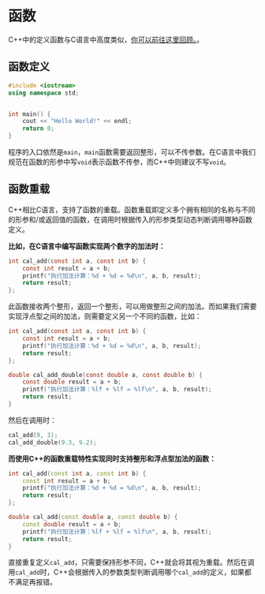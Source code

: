 # 函数
C++中的定义函数与C语言中高度类似，[你可以前往这里回顾。](/c/function)。

## 函数定义
```cpp
#include <iostream>
using namespace std;


int main() {
    cout << "Hello World!" << endl;
    return 0;
}
```
程序的入口依然是`main`，`main`函数需要返回整形，可以不传参数。在C语言中我们规范在函数的形参中写`void`表示函数不传参，而C++中则建议不写`void`。

## 函数重载
C++相比C语言，支持了函数的重载。函数重载即定义多个拥有相同的名称与不同的形参和/或返回值的函数，在调用时根据传入的形参类型动态判断调用哪种函数定义。

**比如，在C语言中编写函数实现两个数字的加法时：**
```c
int cal_add(const int a, const int b) {
    const int result = a + b;
    printf("执行加法计算：%d + %d = %d\n", a, b, result);
    return result;
};
```
此函数接收两个整形，返回一个整形，可以用做整形之间的加法。而如果我们需要实现浮点型之间的加法，则需要定义另一个不同的函数，比如：
```c
int cal_add(const int a, const int b) {
    const int result = a + b;
    printf("执行加法计算：%d + %d = %d\n", a, b, result);
    return result;
};

double cal_add_double(const double a, const double b) {
    const double result = a + b;
    printf("执行加法计算：%lf + %lf = %lf\n", a, b, result);
    return result;
}
```
然后在调用时：
```c
cal_add(9, 3);
cal_add_double(9.3, 9.2);
```

**而使用C++的函数重载特性实现同时支持整形和浮点型加法的函数：**
```cpp
int cal_add(const int a, const int b) {
    const int result = a + b;
    printf("执行加法计算：%d + %d = %d\n", a, b, result);
    return result;
};

double cal_add(const double a, const double b) {
    const double result = a + b;
    printf("执行加法计算：%lf + %lf = %lf\n", a, b, result);
    return result;
}
```
直接重复定义`cal_add`，只需要保持形参不同，C++就会将其视为重载。然后在调用`cal_add`时，C++会根据传入的参数类型判断调用哪个`cal_add`的定义，如果都不满足再报错。